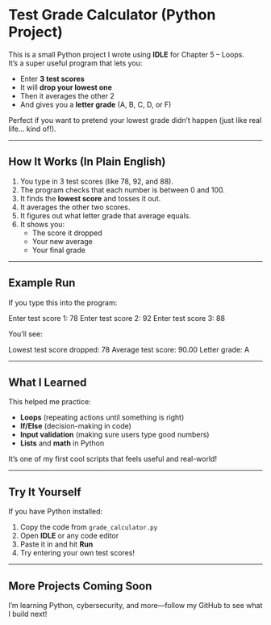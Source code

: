 # Test Grade Calculator (Python Project)

This is a small Python project I wrote using **IDLE** for Chapter 5 – Loops.  
It’s a super useful program that lets you:
- Enter **3 test scores**
- It will **drop your lowest one**
- Then it averages the other 2
- And gives you a **letter grade** (A, B, C, D, or F)

Perfect if you want to pretend your lowest grade didn’t happen (just like real life... kind of!).

---

## How It Works (In Plain English)

1. You type in 3 test scores (like 78, 92, and 88).
2. The program checks that each number is between 0 and 100.
3. It finds the **lowest score** and tosses it out.
4. It averages the other two scores.
5. It figures out what letter grade that average equals.
6. It shows you:
   - The score it dropped
   - Your new average
   - Your final grade

---

## Example Run

If you type this into the program:

Enter test score 1: 78
Enter test score 2: 92
Enter test score 3: 88

You’ll see:

Lowest test score dropped: 78
Average test score: 90.00
Letter grade: A

---

## What I Learned

This helped me practice:
- **Loops** (repeating actions until something is right)
- **If/Else** (decision-making in code)
- **Input validation** (making sure users type good numbers)
- **Lists** and **math** in Python

It’s one of my first cool scripts that feels useful and real-world!

---

## Try It Yourself

If you have Python installed:
1. Copy the code from `grade_calculator.py`
2. Open **IDLE** or any code editor
3. Paste it in and hit **Run**
4. Try entering your own test scores!

---

## More Projects Coming Soon

I’m learning Python, cybersecurity, and more—follow my GitHub to see what I build next!

